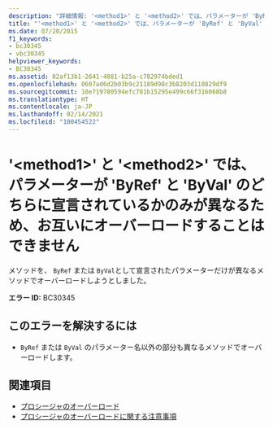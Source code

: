 ```yaml
---
description: "詳細情報: '<method1>' と '<method2>' では、パラメーターが 'ByRef' と 'ByVal' のどちらに宣言されているかのみが異なるため、お互いにオーバーロードすることはできません"
title: "'<method1>' と '<method2>' では、パラメーターが 'ByRef' と 'ByVal' のどちらに宣言されているかのみが異なるため、お互いにオーバーロードすることはできません"
ms.date: 07/20/2015
f1_keywords:
- bc30345
- vbc30345
helpviewer_keywords:
- BC30345
ms.assetid: 82af13b1-2641-4881-b25a-c782974bded1
ms.openlocfilehash: 0607ad6d2b03b9c21189d98c3b8203d110829df9
ms.sourcegitcommit: 10e719780594efc781b15295e499c66f316068b8
ms.translationtype: HT
ms.contentlocale: ja-JP
ms.lasthandoff: 02/14/2021
ms.locfileid: "100454522"
---
```

# <a name="method1-and-method2-cannot-overload-each-other-because-they-differ-only-by-parameters-declared-byref-or-byval"></a>'\<method1>' と '\<method2>' では、パラメーターが 'ByRef' と 'ByVal' のどちらに宣言されているかのみが異なるため、お互いにオーバーロードすることはできません

メソッドを、 `ByRef` または `ByVal`として宣言されたパラメーターだけが異なるメソッドでオーバーロードしようとしました。  
  
 **エラー ID:** BC30345  
  
## <a name="to-correct-this-error"></a>このエラーを解決するには  
  
- `ByRef` または `ByVal` のパラメーター名以外の部分も異なるメソッドでオーバーロードします。  
  
## <a name="see-also"></a>関連項目

- [プロシージャのオーバーロード](../programming-guide/language-features/procedures/procedure-overloading.md)
- [プロシージャのオーバーロードに関する注意事項](../programming-guide/language-features/procedures/considerations-in-overloading-procedures.md)
